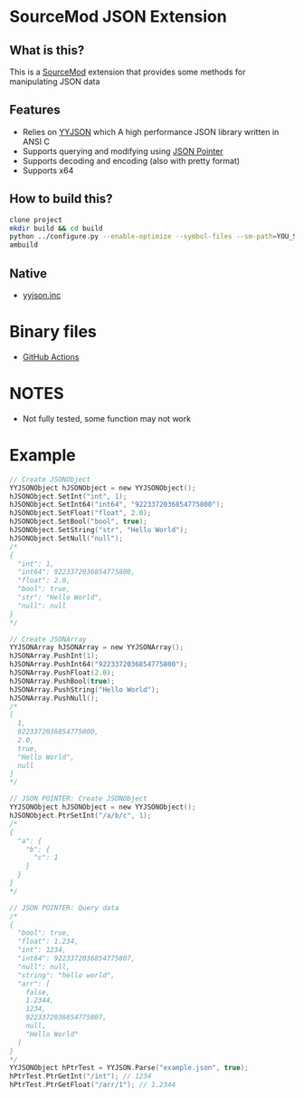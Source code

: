 # SourceMod JSON Extension

## What is this?
This is a [SourceMod](http://www.sourcemod.net/) extension that provides some methods for manipulating JSON data

## Features
* Relies on [YYJSON](https://github.com/ibireme/yyjson) which A high performance JSON library written in ANSI C
* Supports querying and modifying using [JSON Pointer](https://datatracker.ietf.org/doc/html/rfc6901)
* Supports decoding and encoding (also with pretty format)
* Supports x64

## How to build this?
``` bash
clone project
mkdir build && cd build
python ../configure.py --enable-optimize --symbol-files --sm-path=YOU_SOURCEMOD_PATH --targets=x64,x86
ambuild
```

## Native
* [yyjson.inc](https://github.com/ProjectSky/sm-ext-yyjson/blob/main/scripting/include/yyjson.inc)

# Binary files
* [GitHub Actions](https://github.com/ProjectSky/sm-ext-yyjson/actions)

# NOTES
* Not fully tested, some function may not work

# Example
``` c
// Create JSONObject
YYJSONObject hJSONObject = new YYJSONObject();
hJSONObject.SetInt("int", 1);
hJSONObject.SetInt64("int64", "9223372036854775800");
hJSONObject.SetFloat("float", 2.0);
hJSONObject.SetBool("bool", true);
hJSONObject.SetString("str", "Hello World");
hJSONObject.SetNull("null");
/*
{
  "int": 1,
  "int64": 9223372036854775800,
  "float": 2.0,
  "bool": true,
  "str": "Hello World",
  "null": null
}
*/

// Create JSONArray
YYJSONArray hJSONArray = new YYJSONArray();
hJSONArray.PushInt(1);
hJSONArray.PushInt64("9223372036854775800");
hJSONArray.PushFloat(2.0);
hJSONArray.PushBool(true);
hJSONArray.PushString("Hello World");
hJSONArray.PushNull();
/*
[
  1,
  9223372036854775800,
  2.0,
  true,
  "Hello World",
  null
]
*/

// JSON POINTER: Create JSONObject
YYJSONObject hJSONObject = new YYJSONObject();
hJSONObject.PtrSetInt("/a/b/c", 1);
/*
{
  "a": {
    "b": {
      "c": 1
    }
  }
}
*/

// JSON POINTER: Query data
/*
{
  "bool": true,
  "float": 1.234,
  "int": 1234,
  "int64": 9223372036854775807,
  "null": null,
  "string": "hello world",
  "arr": [
    false,
    1.2344,
    1234,
    9223372036854775807,
    null,
    "Hello World"
  ]
}
*/
YYJSONObject hPtrTest = YYJSON.Parse("example.json", true);
hPtrTest.PtrGetInt("/int"); // 1234
hPtrTest.PtrGetFloat("/arr/1"); // 1.2344
```